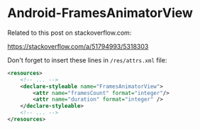 # Android-FramesAnimatorView
Related to this post on stackoverflow.com:

https://stackoverflow.com/a/51794993/5318303

Don't forget to insert these lines in `/res/attrs.xml` file:

```xml
<resources>
    <!-- ... -->
    <declare-styleable name="FramesAnimatorView">
        <attr name="framesCount" format="integer"/>
        <attr name="duration" format="integer" />
    </declare-styleable>
    <!-- ... -->
</resources>
```
